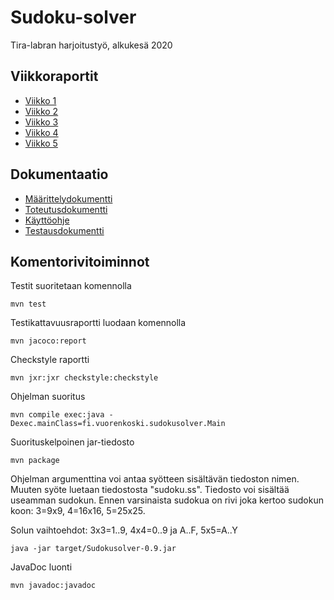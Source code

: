 # Sudoku-solver
Tira-labran harjoitustyö, alkukesä 2020

## Viikkoraportit
* [Viikko 1](dokumentaatio/viikkoraportti1.md)
* [Viikko 2](dokumentaatio/viikkoraportti2.md)
* [Viikko 3](dokumentaatio/viikkoraportti3.md)
* [Viikko 4](dokumentaatio/viikkoraportti4.md)
* [Viikko 5](dokumentaatio/viikkoraportti5.md)

## Dokumentaatio
* [Määrittelydokumentti](dokumentaatio/maarittelydokumentti.md)
* [Toteutusdokumentti](dokumentaatio/toteutusdokumentti.md)
* [Käyttöohje](dokumentaatio/kaytto-ohje.md)
* [Testausdokumentti](dokumentaatio/testausdokumentti.md)

## Komentorivitoiminnot

Testit suoritetaan komennolla

```
mvn test
```

Testikattavuusraportti luodaan komennolla

```
mvn jacoco:report
```

Checkstyle raportti

```
mvn jxr:jxr checkstyle:checkstyle
```

Ohjelman suoritus

```
mvn compile exec:java -Dexec.mainClass=fi.vuorenkoski.sudokusolver.Main
```

Suorituskelpoinen jar-tiedosto

```
mvn package
```

Ohjelman argumenttina voi antaa syötteen sisältävän tiedoston nimen. Muuten syöte luetaan tiedostosta "sudoku.ss". Tiedosto voi sisältää useamman sudokun. Ennen varsinaista sudokua on rivi joka kertoo sudokun koon: 3=9x9, 4=16x16, 5=25x25. 

Solun vaihtoehdot: 3x3=1..9, 4x4=0..9 ja A..F, 5x5=A..Y

```
java -jar target/Sudokusolver-0.9.jar
```


JavaDoc luonti

```
mvn javadoc:javadoc
```

